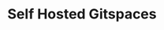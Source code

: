 ---
title: Self Hosted Gitspaces
description: Get Started with Harness CDE (Gitspaces)
sidebar_position: 2
sidebar_label: Self Hosted Gitspaces
redirect_from: /docs/cloud-development-environments/introduction/beta-usage
---